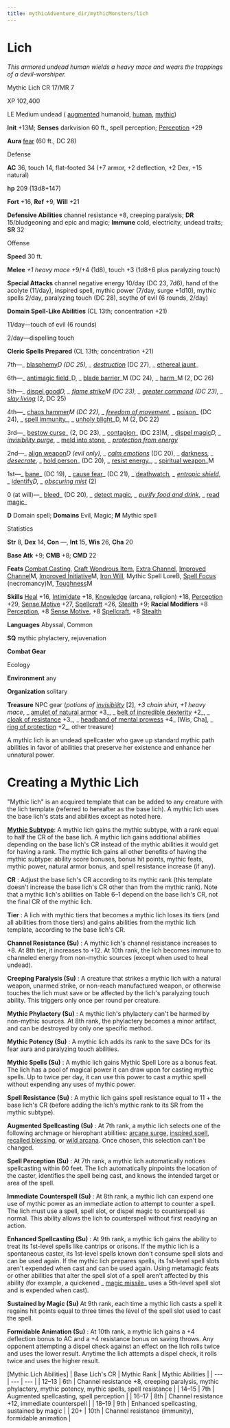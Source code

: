 ```yaml
---
title: mythicAdventure_dir/mythicMonsters/lich
---
```

# Lich

_This armored undead human wields a heavy mace and wears the trappings of a devil-worshiper._

Mythic Lich CR 17/MR 7

XP 102,400

LE Medium undead ( [augmented](monster_dir/creatureTypes#_augmented-subtype) humanoid, [human](monsters/creatureTypes#_human-subtype), [mythic](mythicAdventure_dir/mythicMonsters#_mythic-subtype))

**Init** +13M; **Senses** darkvision 60 ft., spell perception; [Perception](skills/perception#_perception) +29

**Aura** [fear](monster_dir/universalMonsterRules#_fear) (60 ft., DC 28)

Defense

**AC** 36, touch 14, flat-footed 34 (+7 armor, +2 deflection, +2 Dex, +15 natural)

**hp** 209 (13d8+147)

**Fort** +16, **Ref** +9, **Will** +21

**Defensive Abilities** channel resistance +8, creeping paralysis; **DR** 15/bludgeoning and epic and magic; **Immune** cold, electricity, undead traits; **SR** 32

Offense

**Speed** 30 ft.

**Melee** _+1 heavy mace_ +9/+4 (1d8), touch +3 (1d8+6 plus paralyzing touch)

**Special Attacks** channel negative energy 10/day (DC 23, 7d6), hand of the acolyte (11/day), inspired spell, mythic power (7/day, surge +1d10), mythic spells 2/day, paralyzing touch (DC 28), scythe of evil (6 rounds, 2/day)

**Domain Spell-Like Abilities** (CL 13th; concentration +21)

11/day—touch of evil (6 rounds)

2/day—dispelling touch

**Cleric Spells Prepared** (CL 13th; concentration +21)

7th—_ [blasphemy](spell_dir/blasphemy#_blasphemy)_D (DC 25), _ [destruction](spells/destruction#_destruction)_ (DC 27), _ [ethereal jaunt](spell_dir/etherealJaunt#_ethereal-jaunt)_

6th—_ [antimagic field](spells/antimagicField#_antimagic-field)_D, _ [blade barrier](spell_dir/bladeBarrier#_blade-barrier)_M (DC 24), _ [harm](spells/harm#_harm)_M (2, DC 26)

5th—_ [dispel good](spell_dir/dispelGood#_dispel-good)_D, _ [flame strike](spells/flameStrike#_flame-strike)_M (DC 23), _ [greater command](spell_dir/command#_command-greater)_ (DC 23), _ [slay living](spells/slayLiving#_slay-living)_ (2, DC 25)

4th—_ [chaos hammer](spell_dir/chaosHammer#_chaos-hammer)_M (DC 22), _ [freedom of movement](spells/freedomOfMovement#_freedom-of-movement)_, _ [poison](spell_dir/poison#_poison)_ (DC 24), _ [spell immunity](spells/spellImmunity#_spell-immunity)_, _ [unholy blight](spell_dir/unholyBlight#_unholy-blight)_D, M (2, DC 22)

3rd—_ [bestow curse](spells/bestowCurse#_bestow-curse)_ (2, DC 23), _ [contagion](spell_dir/contagion#_contagion)_ (DC 23)M, _ [dispel magic](spells/dispelMagic#_dispel-magic)_D, _ [invisibility purge](spell_dir/invisibilityPurge#_invisibility-purge)_, _ [meld into stone](spells/meldIntoStone#_meld-into-stone)_, _ [protection from energy](spell_dir/protectionFromEnergy#_protection-from-energy)_

2nd—_ [align weapon](spells/alignWeapon#_align-weapon)_D (evil only), _ [calm emotions](spell_dir/calmEmotions#_calm-emotions)_ (DC 20), _ [darkness](spells/darkness#_darkness)_, _ [desecrate](spell_dir/desecrate#_desecrate)_, _ [hold person](spells/holdPerson#_hold-person)_ (DC 20), _ [resist energy](spell_dir/resistEnergy#_resist-energy)_, _ [spiritual weapon](spells/spiritualWeapon#_spiritual-weapon)_M

1st—_ [bane](magicItem_dir/weapons#_weapons-bane)_ (DC 19), _ [cause fear](spells/causeFear#_cause-fear)_ (DC 21), _ [deathwatch](spell_dir/deathwatch#_deathwatch)_, _ [entropic shield](spells/entropicShield#_entropic-shield)_, _ [identify](spell_dir/identify#_identify)_D, _ [obscuring mist](spells/obscuringMist#_obscuring-mist)_ (2)

0 (at will)—_ [bleed](spell_dir/bleed#_bleed)_ (DC 20), _ [detect magic](spells/detectMagic#_detect-magic)_, _ [purify food and drink](spell_dir/purifyFoodAndDrink#_purify-food-and-drink)_, _ [read magic](spells/readMagic#_read-magic)_

**D** Domain spell; **Domains** Evil, Magic; **M** Mythic spell

Statistics

**Str** 8, **Dex** 14, **Con** —, **Int** 15, **Wis** 26, **Cha** 20

**Base Atk** +9; **CMB** +8; **CMD** 22

**Feats** [Combat Casting](feats#_combat-casting), [Craft Wondrous Item](feats#_craft-wondrous-item), [Extra Channel](feats#_extra-channel), [Improved Channel](mythicAdventure_dir/mythicFeats#_improved-channel-mythic)M, [Improved Initiative](mythicAdventures/mythicFeats#_improved-initiative-mythic)M, [Iron Will](feats#_iron-will), Mythic Spell LoreB, [Spell Focus](feats#_spell-focus) (necromancy)M, [Toughness](mythicAdventure_dir/mythicFeats#_toughness-mythic)M

**Skills** [Heal](skills/heal#_heal) +16, [Intimidate](skill_dir/intimidate#_intimidate) +18, [Knowledge](skills/knowledge#_knowledge) (arcana, religion) +18, [Perception](skill_dir/perception#_perception) +29, [Sense Motive](skills/senseMotive#_sense-motive) +27, [Spellcraft](skill_dir/spellcraft#_spellcraft) +26, [Stealth](skills/stealth#_stealth) +9; **Racial Modifiers** +8 [Perception](skill_dir/perception#_perception), +8 [Sense Motive](skills/senseMotive#_sense-motive), +8 [Spellcraft](skill_dir/spellcraft#_spellcraft), +8 [Stealth](skills/stealth#_stealth)

**Languages** Abyssal, Common

**SQ** mythic phylactery, rejuvenation

**Combat Gear**

Ecology

**Environment** any

**Organization** solitary

**Treasure** NPC gear (_potions of [invisibility](spell_dir/invisibility#_invisibility)_ [2], _+3 chain shirt_, _+1 heavy mace_, _ [amulet of natural armor](magicItems/wondrousItems#_amulet-of-natural-armor) +3_, _ [belt of incredible dexterity](magicItem_dir/wondrousItems#_belt-of-incredible-dexterity) +2_, _ [cloak of resistance](magicItems/wondrousItems#_cloak-of-resistance) +3_, _ [headband of mental prowess](magicItem_dir/wondrousItems#_headband-of-mental-prowess) +4_ [Wis, Cha], _ [ring of protection](magicItems/rings#_ring-of-protection) +2_, other treasure)

A mythic lich is an undead spellcaster who gave up standard mythic path abilities in favor of abilities that preserve her existence and enhance her unnatural power.

# Creating a Mythic Lich

"Mythic lich" is an acquired template that can be added to any creature with the lich template (referred to hereafter as the base lich). A mythic lich uses the base lich's stats and abilities except as noted here.

[**Mythic Subtype**](mythicAdventure_dir/mythicMonsters#_mythic-subtype): A mythic lich gains the mythic subtype, with a rank equal to half the CR of the base lich. A mythic lich gains additional abilities depending on the base lich's CR instead of the mythic abilities it would get for having a rank. The mythic lich gains all other benefits of having the mythic subtype: ability score bonuses, bonus hit points, mythic feats, mythic power, natural armor bonus, and spell resistance increase (if any).

**CR** : Adjust the base lich's CR according to its mythic rank (this template doesn't increase the base lich's CR other than from the mythic rank). Note that a mythic lich's abilities on Table 6–1 depend on the base lich's CR, not the final CR of the mythic lich.

**Tier** : A lich with mythic tiers that becomes a mythic lich loses its tiers (and all abilities from those tiers) and gains abilities from the mythic lich template, according to the base lich's CR.

**Channel Resistance (Su)** : A mythic lich's channel resistance increases to +8. At 8th tier, it increases to +12. At 10th rank, the lich becomes immune to channeled energy from non-mythic sources (except when used to heal undead).

**Creeping Paralysis (Su)** : A creature that strikes a mythic lich with a natural weapon, unarmed strike, or non-reach manufactured weapon, or otherwise touches the lich must save or be affected by the lich's paralyzing touch ability. This triggers only once per round per creature.

**Mythic Phylactery (Su)** : A mythic lich's phylactery can't be harmed by non-mythic sources. At 8th rank, the phylactery becomes a minor artifact, and can be destroyed by only one specific method.

**Mythic Potency (Su)** : A mythic lich adds its rank to the save DCs for its fear aura and paralyzing touch abilities.

**Mythic Spells (Su)** : A mythic lich gains Mythic Spell Lore as a bonus feat. The lich has a pool of magical power it can draw upon for casting mythic spells. Up to twice per day, it can use this power to cast a mythic spell without expending any uses of mythic power.

**Spell Resistance (Su)** : A mythic lich gains spell resistance equal to 11 + the base lich's CR (before adding the lich's mythic rank to its SR from the mythic subtype).

**Augmented Spellcasting (Su)** : At 7th rank, a mythic lich selects one of the following archmage or hierophant abilities: [arcane surge](mythicAdventures/mythicHeroe_dir/archmage#_arcane-surge), [inspired spell](mythicAdventures/mythicHeroe_dir/hierophant#_inspired-spell), [recalled blessing](mythicAdventures/mythicHeroe_dir/hierophant#-recalled-blessing), or [wild arcana](mythicAdventures/mythicHeroe_dir/archmage#_wild-arcana). Once chosen, this selection can't be changed.

**Spell Perception (Su)** : At 7th rank, a mythic lich automatically notices spellcasting within 60 feet. The lich automatically pinpoints the location of the caster, identifies the spell being cast, and knows the intended target or area of the spell.

**Immediate Counterspell (Su)** : At 8th rank, a mythic lich can expend one use of mythic power as an immediate action to attempt to counter a spell. The lich must use a spell, spell slot, or dispel magic to counterspell as normal. This ability allows the lich to counterspell without first readying an action.

**Enhanced Spellcasting (Su)** : At 9th rank, a mythic lich gains the ability to treat its 1st-level spells like cantrips or orisons. If the mythic lich is a spontaneous caster, its 1st-level spells known don't consume spell slots and can be used again. If the mythic lich prepares spells, its 1st-level spell slots aren't expended when cast and can be used again. Using metamagic feats or other abilities that alter the spell slot of a spell aren't affected by this ability (for example, a quickened _ [magic missile](spells/magicMissile#_magic-missile)_ uses a 5th-level spell slot and is expended when cast).

**Sustained by Magic (Su)** At 9th rank, each time a mythic lich casts a spell it regains hit points equal to three times the level of the spell slot used to cast the spell.

**Formidable Animation (Su)** : At 10th rank, a mythic lich gains a +4 deflection bonus to AC and a +4 resistance bonus on saving throws. Any opponent attempting a dispel check against an effect on the lich rolls twice and uses the lower result. Anytime the lich attempts a dispel check, it rolls twice and uses the higher result.

[Mythic Lich Abilities]
| Base Lich's CR | Mythic Rank | Mythic Abilities |
| --- | --- | --- |
| 12–13 | 6th | Channel resistance +8, creeping paralysis, mythic phylactery, mythic potency, mythic spells, spell resistance |
| 14–15 | 7th | Augmented spellcasting, spell perception |
| 16–17 | 8th | Channel resistance +12, immediate counterspell |
| 18–19 | 9th | Enhanced spellcasting, sustained by magic |
| 20+ | 10th | Channel resistance (immunity), formidable animation |

